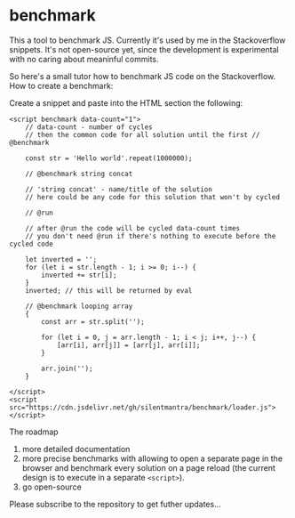 # benchmark

This a tool to benchmark JS. Currently it's used by me in the Stackoverflow snippets.
It's not open-source yet, since the development is experimental with no caring about meaninful commits.

So here's a small tutor how to benchmark JS code on the Stackoverflow.
How to create a benchmark:  

Create a snippet and paste into the HTML section the following:

```
<script benchmark data-count="1">
    // data-count - number of cycles
    // then the common code for all solution until the first // @benchmark

    const str = 'Hello world'.repeat(1000000);

    // @benchmark string concat

    // 'string concat' - name/title of the solution
    // here could be any code for this solution that won't by cycled

    // @run

    // after @run the code will be cycled data-count times
    // you don't need @run if there's nothing to execute before the cycled code

    let inverted = '';
    for (let i = str.length - 1; i >= 0; i--) {
        inverted += str[i];
    }
    inverted; // this will be returned by eval

    // @benchmark looping array
    {
        const arr = str.split('');

        for (let i = 0, j = arr.length - 1; i < j; i++, j--) {
            [arr[i], arr[j]] = [arr[j], arr[i]];
        }

        arr.join('');
    }

</script>
<script src="https://cdn.jsdelivr.net/gh/silentmantra/benchmark/loader.js"></script>
```

The roadmap

1. more detailed documentation
2. more precise benchmarks with allowing to open a separate page in the browser and benchmark every solution on a page reload
   (the current design is to execute in a separate `<script>`).
4. go open-source

Please subscribe to the repository to get futher updates...
